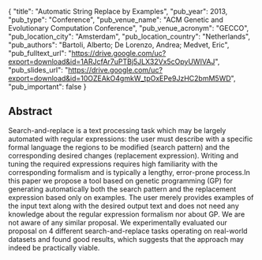 {
  "title": "Automatic String Replace by Examples",
  "pub_year": 2013,
  "pub_type": "Conference",
  "pub_venue_name": "ACM Genetic and Evolutionary Computation Conference",
  "pub_venue_acronym": "GECCO",
  "pub_location_city": "Amsterdam",
  "pub_location_country": "Netherlands",
  "pub_authors": "Bartoli, Alberto; De Lorenzo, Andrea; Medvet, Eric",
  "pub_fulltext_url": "https://drive.google.com/uc?export=download&id=1ARJcfAr7uPTBj5JLX32Vx5cOpyUWIVAJ",
  "pub_slides_url": "https://drive.google.com/uc?export=download&id=10OZEAkO4gmkW_tpOxEPe9JzHC2bmM5WD",
  "pub_important": false
}

## Abstract
Search-and-replace is a text processing task which may be largely automated with regular expressions: the user must describe with a specific formal language the regions to be modified (search pattern) and the corresponding desired changes (replacement expression). Writing and tuning the required expressions requires high familiarity with the corresponding formalism and is typically a lengthy, error-prone process.In this paper we propose a tool based on genetic programming (GP) for generating automatically both the search pattern and the replacement expression based only on examples. The user merely provides examples of the input text along with the desired output text and does not need any knowledge about the regular expression formalism nor about GP. We are not aware of any similar proposal. We experimentally evaluated our proposal on 4 different search-and-replace tasks operating on real-world datasets and found good results, which suggests that the approach may indeed be practically viable.
